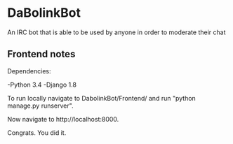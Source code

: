# DaBolinkBot
An IRC bot that is able to be used by anyone in order to moderate their chat


## Frontend notes

Dependencies:

  -Python 3.4
  -Django 1.8
  
To run locally navigate to DabolinkBot/Frontend/ and run "python manage.py runserver".

Now navigate to http://localhost:8000.

Congrats. You did it.
